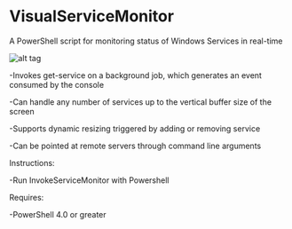 # VisualServiceMonitor
A PowerShell script for monitoring status of Windows Services in real-time

![alt tag](http://i.imgur.com/KzwPFD2.gif)

-Invokes get-service on a background job, which generates an event consumed by the console

-Can handle any number of services up to the vertical buffer size of the screen

-Supports dynamic resizing triggered by adding or removing service

-Can be pointed at remote servers through command line arguments

Instructions:

-Run InvokeServiceMonitor with Powershell

Requires:

-PowerShell 4.0 or greater


